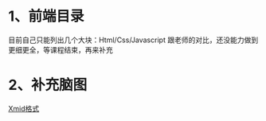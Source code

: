 # 1、前端目录
目前自己只能列出几个大块：Html/Css/Javascript
跟老师的对比，还没能力做到更细更全，等课程结束，再来补充

# 2、补充脑图
[Xmid格式](./前端技术.xmind)